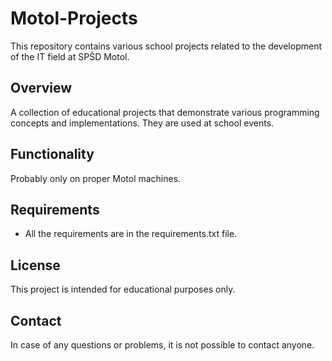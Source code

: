 # Motol-Projects

This repository contains various school projects related to the development of the IT field at SPŠD Motol.

## Overview

A collection of educational projects that demonstrate various programming concepts and implementations. They are used at school events.

## Functionality

Probably only on proper Motol machines.

## Requirements

- All the requirements are in the requirements.txt file.

## License

This project is intended for educational purposes only.

## Contact

In case of any questions or problems, it is not possible to contact anyone.